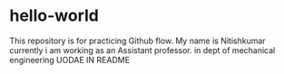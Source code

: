 # hello-world
This repository is for practicing Github flow.
My name is Nitishkumar currently i am working as an Assistant professor. in dept of mechanical engineering
UODAE IN README
